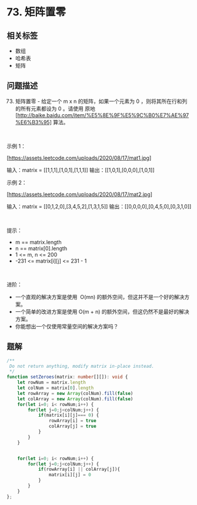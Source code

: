 
# 73. 矩阵置零

## 相关标签

- 数组
- 哈希表
- 矩阵

## 问题描述 

73. 矩阵置零 - 给定一个 m x n 的矩阵，如果一个元素为 0 ，则将其所在行和列的所有元素都设为 0 。请使用 原地 [http://baike.baidu.com/item/%E5%8E%9F%E5%9C%B0%E7%AE%97%E6%B3%95] 算法。

 

示例 1：

[https://assets.leetcode.com/uploads/2020/08/17/mat1.jpg]


输入：matrix = [[1,1,1],[1,0,1],[1,1,1]]
输出：[[1,0,1],[0,0,0],[1,0,1]]


示例 2：

[https://assets.leetcode.com/uploads/2020/08/17/mat2.jpg]


输入：matrix = [[0,1,2,0],[3,4,5,2],[1,3,1,5]]
输出：[[0,0,0,0],[0,4,5,0],[0,3,1,0]]


 

提示：

 * m == matrix.length
 * n == matrix[0].length
 * 1 <= m, n <= 200
 * -231 <= matrix[i][j] <= 231 - 1

 

进阶：

 * 一个直观的解决方案是使用  O(mn) 的额外空间，但这并不是一个好的解决方案。
 * 一个简单的改进方案是使用 O(m + n) 的额外空间，但这仍然不是最好的解决方案。
 * 你能想出一个仅使用常量空间的解决方案吗？

## 题解


```ts
/**
 Do not return anything, modify matrix in-place instead.
 */
function setZeroes(matrix: number[][]): void {
    let rowNum = matrix.length
    let colNum = matrix[0].length
    let rowArray = new Array(colNum).fill(false)
    let colArray = new Array(colNum).fill(false)
    for(let i=0; i< rowNum;i++) {
        for(let j=0;j<colNum;j++) {
            if(matrix[i][j]=== 0) {
                rowArray[i] = true
                colArray[j] = true
            }
        }
    }


    for(let i=0; i< rowNum;i++) {
        for(let j=0;j<colNum;j++) {
            if(rowArray[i] || colArray[j]){
                matrix[i][j] = 0
            }
        }
    }
};
````